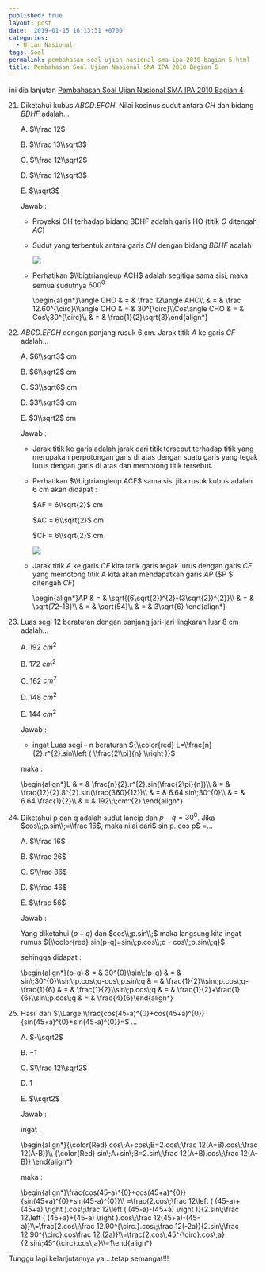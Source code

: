 ```yaml
---
published: true
layout: post
date: '2019-01-15 16:13:31 +0700'
categories:
  - Ujian Nasional
tags: Soal
permalink: pembahasan-soal-ujian-nasional-sma-ipa-2010-bagian-5.html
title: Pembahasan Soal Ujian Nasional SMA IPA 2010 Bagian 5
---
```

ini dia lanjutan [Pembahasan Soal Ujian Nasional SMA IPA 2010 Bagian 4]({{site.baseurl}}/pembahasan-soal-ujian-nasional-sma-ipa-2010-bagian-4.html)

21. Diketahui kubus $ABCD.EFGH$. Nilai kosinus sudut antara $CH$ dan bidang $BDHF$ adalah…
    
    A. $\\frac 12$
    
    B. $\\frac 13\\sqrt3$
    
    C. $\\frac 12\\sqrt2$
    
    D. $\\frac 12\\sqrt3$
    
    E. $\\sqrt3$
    
    Jawab :
    
    *   Proyeksi CH terhadap bidang BDHF adalah garis HO (titik $O$ ditengah $AC$)
    *   Sudut yang terbentuk antara garis $CH$ dengan bidang $BDHF$ adalah
        
        ![](http://www.meetmath.com/media/posts/19/responsive/kubus-xs.jpg)
    *   Perhatikan $\\bigtriangleup ACH$ adalah segitiga sama sisi, maka semua sudutnya $600^0$
        
        \\begin{align\*}\\angle CHO & = & \\frac 12\\angle AHC\\\\ & = & \\frac 12.60^{\\circ}\\\\\\angle CHO & = & 30^{\\circ}\\\\Cos\\angle CHO & = & Cos\\;30^{\\circ}\\\\ & = & \\frac{1}{2}\\sqrt{3}\\end{align\*}
        
22. $ABCD.EFGH$ dengan panjang rusuk 6 cm. Jarak titik $A$ ke garis $CF$ adalah…
    
    A. $6\\sqrt3$ cm
    
    B. $6\\sqrt2$ cm
    
    C. $3\\sqrt6$ cm
    
    D. $3\\sqrt3$ cm
    
    E. $3\\sqrt2$ cm
    
    Jawab :
    
    *   Jarak titik ke garis adalah jarak dari titik tersebut terhadap titik yang merupakan perpotongan garis di atas dengan suatu garis yang tegak lurus dengan garis di atas dan memotong titik tersebut.
        
    *   Perhatikan $\\bigtriangleup ACF$ sama sisi jika rusuk kubus adalah 6 cm akan didapat :
        
        $AF = 6\\sqrt{2}$ cm
        
        $AC = 6\\sqrt{2}$ cm
        
        $CF = 6\\sqrt{2}$ cm
        
        ![](http://www.meetmath.com/media/posts/19/responsive/kubus2-xs.jpg)
    *   Jarak titik $A$ ke garis $CF$ kita tarik garis tegak lurus dengan garis $CF$ yang memotong titik A kita akan mendapatkan garis $AP$ ($P $ ditengah $CF$)
        
        \\begin{align\*}AP & = & \\sqrt{(6\\sqrt{2})^{2}-(3\\sqrt{2})^{2}}\\\\ & = & \\sqrt{72-18}\\\\ & = & \\sqrt{54}\\\\ & = & 3\\sqrt{6} \\end{align\*}
        
23. Luas segi 12 beraturan dengan panjang jari-jari lingkaran luar 8 cm adalah…
    
    A. 192 $cm^2$
    
    B. 172 $cm^2$
    
    C. 162 $cm^2$
    
    D. 148 $cm^2$
    
    E. 144 $cm^2$
    
    Jawab :
    
    *   ingat Luas segi – n beraturan ${\\color{red} L=\\frac{n}{2}.r^{2}.sin\\left ( \\frac{2\\pi}{n} \\right )}$
    
    maka :
    
    \\begin{align\*}L & = & \\frac{n}{2}.r^{2}.sin(\\frac{2\\pi}{n})\\\\ & = & \\frac{12}{2}.8^{2}.sin(\\frac{360}{12})\\\\ & = & 6.64.sin\\;30^{0}\\\\ & = & 6.64.\\frac{1}{2}\\\\ & = & 192\\;\\;cm^{2} \\end{align\*}
    
24. Diketahui p dan q adalah sudut lancip dan $p-q=30^0$. Jika $cos\\;p.sin\\;=\\frac 16$, maka nilai dari$ sin p. cos p$ =…
    
    A. $\\frac 16$
    
    B. $\\frac 26$
    
    C. $\\frac 36$
    
    D. $\\frac 46$
    
    E. $\\frac 56$
    
    Jawab :
    
    Yang diketahui $(p-q)$ dan $cos\\;p.sin\\;$ maka langsung kita ingat rumus ${\\color{red} sin(p-q)=sin\\;p.cos\\;q - cos\\;p.sin\\;q}$
    
    sehingga didapat :
    
    \\begin{align\*}(p-q) & = & 30^{0}\\\\sin\\;(p-q) & = & sin\\;30^{0}\\\\sin\\;p.cos\\;q-cos\\;p.sin\\;q & = & \\frac{1}{2}\\\\sin\\;p.cos\\;q-\\frac{1}{6} & = & \\frac{1}{2}\\\\sin\\;p.cos\\;q & = & \\frac{1}{2}+\\frac{1}{6}\\\\sin\\;p.cos\\;q & = & \\frac{4}{6}\\end{align\*}
    
25. Hasil dari $\\Large \\frac{cos(45-a)^{0}+cos(45+a)^{0}}{sin(45+a)^{0}+sin(45-a)^{0}}=$ …
    
    A. $-\\sqrt2$
    
    B. $-1$
    
    C. $\\frac 12\\sqrt2$
    
    D. $1$
    
    E. $\\sqrt2$
    
    Jawab :
    
    ingat :
    
    \\begin{align\*}{\\color{Red} cos\\;A+cos\\;B=2.cos\\;\\frac 12(A+B).cos\\;\\frac 12(A-B)}\\\\ {\\color{Red} sin\\;A+sin\\;B=2.sin\\;\\frac 12(A+B).cos\\;\\frac 12(A-B)} \\end{align\*}
    
    maka :
    
    \\begin{align\*}\\frac{cos(45-a)^{0}+cos(45+a)^{0}}{sin(45+a)^{0}+sin(45-a)^{0}}\\\\ =\\frac{2.cos\\;\\frac 12\\left ( (45-a)+(45+a) \\right ).cos\\;\\frac 12\\left ( (45-a)-(45+a) \\right )}{2.sin\\;\\frac 12\\left ( (45+a)+(45-a) \\right ).cos\\;\\frac 12(45+a)-(45-a)}\\\\=\\frac{2.cos\\;\\frac 12.90^{\\circ.}.cos\\;\\frac 12(-2a)}{2.sin\\;\\frac 12.90^{\\circ}.cos\\frac 12.(2a)}\\\\=\\frac{2.cos\\;45^{\\circ}.cos\\;a}{2.sin\\;45^{\\circ}.cos\\;a}\\\\=1\\end{align\*}
    

Tunggu lagi kelanjutannya ya….tetap semangat!!!
